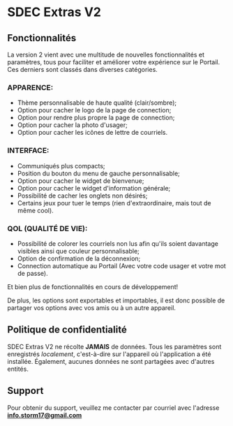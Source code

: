 # SDEC Extras V2

## Fonctionnalités
La version 2 vient avec une multitude de nouvelles fonctionnalités et paramètres, tous pour faciliter et améliorer votre expérience sur le Portail.
Ces derniers sont classés dans diverses catégories.

### APPARENCE:
 - Thème personnalisable de haute qualité (clair/sombre);
 - Option pour cacher le logo de la page de connection;
 - Option pour rendre plus propre la page de connection;
 - Option pour cacher la photo d'usager;
 - Option pour cacher les icônes de lettre de courriels.
 
### INTERFACE:
 - Communiqués plus compacts;
 - Position du bouton du menu de gauche personnalisable;
 - Option pour cacher le widget de bienvenue;
 - Option pour cacher le widget d'information générale;
 - Possibilité de cacher les onglets non désirés;
 - Certains jeux pour tuer le temps (rien d'extraordinaire, mais tout de même cool).

### QOL (QUALITÉ DE VIE):
 - Possibilité de colorer les courriels non lus afin qu'ils soient davantage visibles ainsi que couleur personnalisable;
 - Option de confirmation de la déconnexion;
 - Connection automatique au Portail (Avec votre code usager et votre mot de passe).

Et bien plus de fonctionnalités en cours de développement!

De plus, les options sont exportables et importables, il est donc possible de partager vos options avec vos amis ou à un autre appareil.

## Politique de confidentialité

SDEC Extras V2 ne récolte **JAMAIS** de données.
Tous les paramètres sont enregistrés *localement*, c'est-à-dire sur l'appareil où l'application a été installée.
Également, aucunes données ne sont partagées avec d'autres entités.

## Support
Pour obtenir du support, veuillez me contacter par courriel avec l'adresse **info.storm17@gmail.com**
